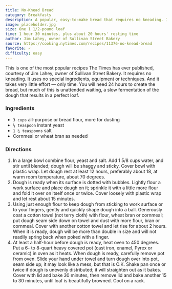 ```yaml
---
title: No-Knead Bread
category: Breakfasts
description: A popular, easy-to-make bread that requires no kneading. It uses no special ingredients, equipment or techniques. And it takes very little effort — only time.
image: placeholder.jpg
size: One 1 1/2-pound loaf
time: 1 hour 30 minutes, plus about 20 hours' resting time
author: Jim Lahey, owner of Sullivan Street Bakery
source: https://cooking.nytimes.com/recipes/11376-no-knead-bread
favorite: ✓
difficulty: easy
---
```


This is one of the most popular recipes The Times has ever published, courtesy of Jim Lahey, owner of Sullivan Street Bakery. It requires no kneading. It uses no special ingredients, equipment or techniques. And it takes very little effort — only time. You will need 24 hours to create the bread, but much of this is unattended waiting, a slow fermentation of the dough that results in a perfect loaf.

### Ingredients

* `3 cups` all-purpose or bread flour, more for dusting
* `¼ teaspoon` instant yeast
* `1 ¼ teaspoons` salt
* Cornmeal or wheat bran as needed

### Directions

1. In a large bowl combine flour, yeast and salt. Add 1 5/8 cups water, and stir until blended; dough will be shaggy and sticky. Cover bowl with plastic wrap. Let dough rest at least 12 hours, preferably about 18, at warm room temperature, about 70 degrees.
2. Dough is ready when its surface is dotted with bubbles. Lightly flour a work surface and place dough on it; sprinkle it with a little more flour and fold it over on itself once or twice. Cover loosely with plastic wrap and let rest about 15 minutes.
3. Using just enough flour to keep dough from sticking to work surface or to your fingers, gently and quickly shape dough into a ball. Generously coat a cotton towel (not terry cloth) with flour, wheat bran or cornmeal; put dough seam side down on towel and dust with more flour, bran or cornmeal. Cover with another cotton towel and let rise for about 2 hours. When it is ready, dough will be more than double in size and will not readily spring back when poked with a finger.
4. At least a half-hour before dough is ready, heat oven to 450 degrees. Put a 6- to 8-quart heavy covered pot (cast iron, enamel, Pyrex or ceramic) in oven as it heats. When dough is ready, carefully remove pot from oven. Slide your hand under towel and turn dough over into pot, seam side up; it may look like a mess, but that is O.K. Shake pan once or twice if dough is unevenly distributed; it will straighten out as it bakes. Cover with lid and bake 30 minutes, then remove lid and bake another 15 to 30 minutes, until loaf is beautifully browned. Cool on a rack.
